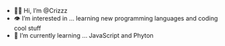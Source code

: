 - 👋🏻 Hi, I’m @Crizzz
- 👁️ I’m interested in ... learning new programming languages and coding cool stuff
- 🐍 I’m currently learning ... JavaScript and Phyton
<!---
criz/criz is a ✨ special ✨ repository because its `README.md` (this file) appears on your GitHub profile.
You can click the Preview link to take a look at your changes.
--->
